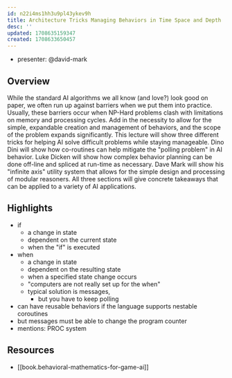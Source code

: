 ```yaml
---
id: n22i4ms1hh3u9pl43ykev9h
title: Architecture Tricks Managing Behaviors in Time Space and Depth
desc: ''
updated: 1708635159347
created: 1708633650457
---
```


- presenter: @david-mark

## Overview

While the standard AI algorithms we all know (and love?) look good on paper, we often run up against barriers when we put them into practice. Usually, these barriers occur when NP-Hard problems clash with limitations on memory and processing cycles. Add in the necessity to allow for the simple, expandable creation and management of behaviors, and the scope of the problem expands significantly. This lecture will show three different tricks for helping AI solve difficult problems while staying manageable. Dino Dini will show how co-routines can help mitigate the "polling problem" in AI behavior. Luke Dicken will show how complex behavior planning can be done off-line and spliced at run-time as necessary. Dave Mark will show his "infinite axis" utility system that allows for the simple design and processing of modular reasoners. All three sections will give concrete takeaways that can be applied to a variety of AI applications. 

## Highlights

- if 
  - a change in state
  - dependent on the current state
  - when the "if" is executed
- when
  - a change in state
  - dependent on the resulting state
  - when a specified state change occurs
  - "computers are not really set up for the when"
  - typical solution is messages,
    - but you have to keep polling
- can have reusable behaviors if the language supports nestable coroutines
- but messages must be able to change the program counter
- mentions: PROC system

## Resources

- [[book.behavioral-mathematics-for-game-ai]]